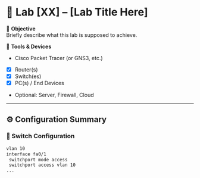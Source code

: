 # 🧪 Lab [XX] – [Lab Title Here]

🎯 **Objective**  
Briefly describe what this lab is supposed to achieve.

🧰 **Tools & Devices**
- Cisco Packet Tracer (or GNS3, etc.)
- [X] Router(s)
- [X] Switch(es)
- [X] PC(s) / End Devices
- Optional: Server, Firewall, Cloud

---

## ⚙️ Configuration Summary

### 🔌 Switch Configuration
```bash
vlan 10
interface fa0/1
 switchport mode access
 switchport access vlan 10
...
